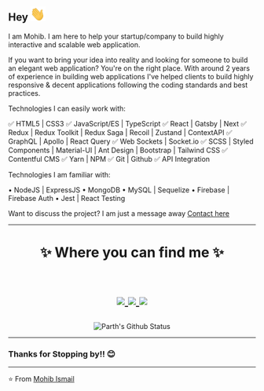 ## Hey <img src="https://raw.githubusercontent.com/parth-27/parth-27/master/Hi.gif" width="30px">

I am Mohib. I am here to help your startup/company to build highly interactive and scalable web application.

If you want to bring your idea into reality and looking for someone to build an elegant web application? You're on the right place. With around 2 years of experience in building web applications I've helped clients to build highly responsive & decent applications following the coding standards and best practices.

Technologies I can easily work with:

✅ HTML5 | CSS3
✅ JavaScript/ES | TypeScript
✅ React | Gatsby | Next
✅ Redux | Redux Toolkit | Redux Saga | Recoil | Zustand | ContextAPI
✅ GraphQL | Apollo | React Query
✅ Web Sockets | Socket.io
✅ SCSS | Styled Components | Material-UI | Ant Design | Bootstrap | Tailwind CSS
✅ Contentful CMS
✅ Yarn | NPM
✅ Git | Github
✅ API Integration


Technologies I am familiar with:

• NodeJS | ExpressJS
• MongoDB
• MySQL | Sequelize
• Firebase | Firebase Auth
• Jest | React Testing

Want to discuss the project? I am just a message away [Contact here](mailto:imohib168@gmail.com)


<hr/>

<h1 align="center">
✨ Where you can find me ✨

<p align="center">
  <br/>
  <a href="https://www.linkedin.com/in/imohib168/">
    <img src="https://img.shields.io/badge/LinkedIn-%230077B5.svg?&style=flat-square&logo=linkedin&logoColor=white">
  </a>
  
  <a href="https://github.com/imohib168">
    <img src="https://img.shields.io/badge/Github-%230A0A0A.svg?&style=flat-square&logo=Github&logoColor=white">  
  </a>

  <a href="https://www.facebook.com/Mohib.168/">
    <img src="https://img.shields.io/badge/Facebook-%231877F2.svg?&style=flat-square&logo=facebook&logoColor=white">  
  </a>
</p>
</h1>

<div align = "center">

![Parth's Github Status](https://github-readme-stats.vercel.app/api?username=imohib168)

<hr>

</div>


<h3>Thanks for Stopping by!! 😊</h3>


---
⭐️ From [Mohib Ismail](https://github.com/imohib168) 
